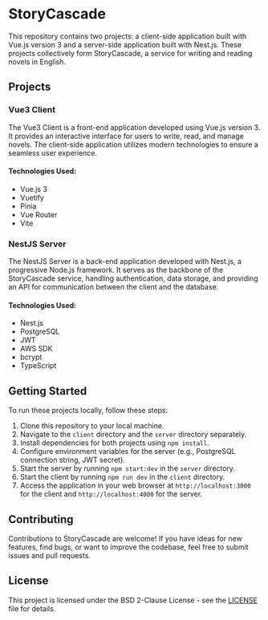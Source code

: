 # StoryCascade

This repository contains two projects: a client-side application built with Vue.js version 3 and a server-side application built with Nest.js. These projects collectively form StoryCascade, a service for writing and reading novels in English.

## Projects

### Vue3 Client

The Vue3 Client is a front-end application developed using Vue.js version 3. It provides an interactive interface for users to write, read, and manage novels. The client-side application utilizes modern technologies to ensure a seamless user experience.

#### Technologies Used:

- Vue.js 3
- Vuetify
- Pinia
- Vue Router
- Vite

### NestJS Server

The NestJS Server is a back-end application developed with Nest.js, a progressive Node.js framework. It serves as the backbone of the StoryCascade service, handling authentication, data storage, and providing an API for communication between the client and the database.

#### Technologies Used:

- Nest.js
- PostgreSQL
- JWT
- AWS SDK
- bcrypt
- TypeScript

## Getting Started

To run these projects locally, follow these steps:

1. Clone this repository to your local machine.
2. Navigate to the `client` directory and the `server` directory separately.
3. Install dependencies for both projects using `npm install`.
4. Configure environment variables for the server (e.g., PostgreSQL connection string, JWT secret).
5. Start the server by running `npm start:dev` in the `server` directory.
6. Start the client by running `npm run dev` in the `client` directory.
7. Access the application in your web browser at `http://localhost:3000` for the client and `http://localhost:4000` for the server.

## Contributing

Contributions to StoryCascade are welcome! If you have ideas for new features, find bugs, or want to improve the codebase, feel free to submit issues and pull requests.

## License

This project is licensed under the BSD 2-Clause License - see the [LICENSE](LICENSE.md) file for details.
